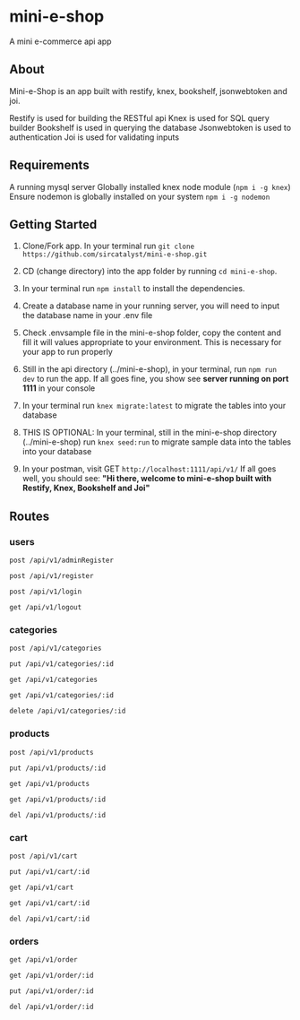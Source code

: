 # mini-e-shop

A mini e-commerce api app

## About

Mini-e-Shop is an app built with restify, knex, bookshelf, jsonwebtoken and joi.

Restify is used for building the RESTful api
Knex is used for SQL query builder
Bookshelf is used in querying the database
Jsonwebtoken is used to authentication
Joi is used for validating inputs

## Requirements

A running mysql server
Globally installed knex node module (`npm i -g knex`)
Ensure nodemon is globally installed on your system `npm i -g nodemon`

## Getting Started
1. Clone/Fork app. In your terminal run `git clone https://github.com/sircatalyst/mini-e-shop.git`

2. CD (change directory) into the app folder by running `cd mini-e-shop`.

3. In your terminal run `npm install` to install the dependencies.

4. Create a database name in your running server, you will need to input the database name in your .env file

5. Check .envsample file in the mini-e-shop folder, copy the content and fill it will values appropriate to your environment. This is necessary for your app to run properly

7. Still in the api directory (../mini-e-shop), in your terminal, run `npm run dev` to run the app.
  If all goes fine, you show see <b>server running on port 1111</b> in your console
  
8. In your terminal run `knex migrate:latest` to migrate the tables into your database

9. THIS IS OPTIONAL: In your terminal, still in the mini-e-shop directory (../mini-e-shop) run `knex seed:run` to migrate sample data into the tables into your database

10. In your postman, visit GET `http://localhost:1111/api/v1/`
      If all goes well, you should see: <b>"Hi there, welcome to mini-e-shop built with Restify, Knex, Bookshelf and Joi"</b>

## Routes
### users
    post /api/v1/adminRegister 

    post /api/v1/register 

    post /api/v1/login

    get /api/v1/logout

### categories

    post /api/v1/categories

    put /api/v1/categories/:id

    get /api/v1/categories

    get /api/v1/categories/:id

    delete /api/v1/categories/:id
  
### products

    post /api/v1/products

    put /api/v1/products/:id

    get /api/v1/products

    get /api/v1/products/:id

    del /api/v1/products/:id
    
### cart

    post /api/v1/cart 

    put /api/v1/cart/:id 

    get /api/v1/cart 

    get /api/v1/cart/:id 

    del /api/v1/cart/:id 
     
### orders 

    get /api/v1/order  

    get /api/v1/order/:id 
    
    put /api/v1/order/:id

    del /api/v1/order/:id 
